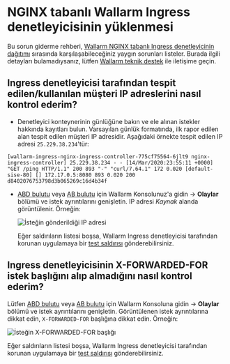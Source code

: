 # NGINX tabanlı Wallarm Ingress denetleyicisinin yüklenmesi

Bu sorun giderme rehberi, [Wallarm NGINX tabanlı Ingress denetleyicinin dağıtımı](../admin-en/installation-kubernetes-en.md) sırasında karşılaşabileceğiniz yaygın sorunları listeler. Burada ilgili detayları bulamadıysanız, lütfen [Wallarm teknik destek](mailto:support@wallarm.com) ile iletişime geçin.

## Ingress denetleyicisi tarafından tespit edilen/kullanılan müşteri IP adreslerini nasıl kontrol ederim?

* Denetleyici konteynerinin günlüğüne bakın ve ele alınan istekler hakkında kayıtları bulun. Varsayılan günlük formatında, ilk rapor edilen alan tespit edilen müşteri IP adresidir. Aşağıdaki örnekte tespit edilen IP adresi `25.229.38.234`'tür:
```
[wallarm-ingress-nginx-ingress-controller-775cf75564-6jlt9 nginx-ingress-controller] 25.229.38.234 - - [14/Mar/2020:23:55:11 +0000] "GET /ping HTTP/1.1" 200 893 "-" "curl/7.64.1" 172 0.020 [default-sise-80] [] 172.17.0.5:8080 893 0.020 200 d8402076753798d3b065269c16d4b34f 
```

* [ABD bulutu](https://us1.my.wallarm.com) veya [AB bulutu](https://my.wallarm.com) için Wallarm Konsolunuz'a gidin → **Olaylar** bölümü ve istek ayrıntılarını genişletin. IP adresi *Kaynak* alanda görüntülenir. Örneğin:

    ![İsteğin gönderildiği IP adresi](../images/request-ip-address.png)

    Eğer saldırıların listesi boşsa, Wallarm Ingress denetleyicisi tarafından korunan uygulamaya bir [test saldırısı](../admin-en/installation-check-operation-en.md#2-run-a-test-attack) gönderebilirsiniz.
   
## Ingress denetleyicisinin X-FORWARDED-FOR istek başlığını alıp almadığını nasıl kontrol ederim?

Lütfen [ABD bulutu](https://us1.my.wallarm.com) veya [AB bulutu](https://my.wallarm.com) için Wallarm Konsoluna gidin → **Olaylar** bölümü ve istek ayrıntılarını genişletin. Görüntülenen istek ayrıntılarına dikkat edin, `X-FORWARDED-FOR` başlığına dikkat edin. Örneğin:

![İsteğin X-FORWARDED-FOR başlığı](../images/x-forwarded-for-header.png)

Eğer saldırıların listesi boşsa, Wallarm Ingress denetleyicisi tarafından korunan uygulamaya bir [test saldırısı](../admin-en/installation-check-operation-en.md#2-run-a-test-attack) gönderebilirsiniz.